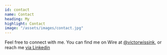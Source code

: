 ```yaml
---
id: contact
name: Contact
heading: My
highlight: Contact
image: "/assets/images/contact.jpg"
---
```


Feel free to connect with me. You can find me on Wire at [@victorwissink](https://account.wire.com/user-profile/?id=7CAFE0CC-C48B-4F1C-AD13-849BDE85222A), or reach me [via Linkedin](https://www.linkedin.com/in/victor-wi/)
